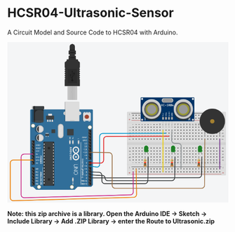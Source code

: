 # HCSR04-Ultrasonic-Sensor
A Circuit Model and Source Code to HCSR04 with Arduino.

<p align="center">
  <img width="600" src="/Circuit-Model1.png">
</p>

<strong>Note: this zip archive is a library. Open the Arduino IDE -> Sketch -> Include Library -> Add .ZIP Library -> enter the Route to Ultrasonic.zip</strong>

